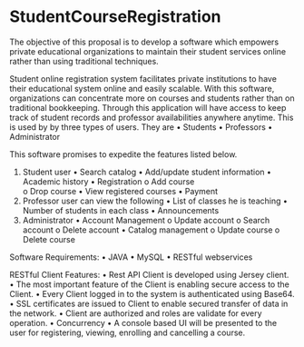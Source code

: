 # StudentCourseRegistration

The objective of this proposal is to develop a software which empowers private educational organizations to maintain their student services online rather than using traditional techniques.

Student online registration system facilitates private institutions to have their educational system online and easily scalable. With this software, organizations can concentrate more on courses and students rather than on traditional bookkeeping. Through this application will have access to keep track of student records and professor availabilities anywhere anytime.  This is used by by three types of users. They are 
•	Students
•	Professors 
•	Administrator

This software promises to expedite the features listed below.

1.	Student user
  •	Search catalog
  •	Add/update student information
  •	Academic history
  •	Registration 
    o	Add course  
    o	Drop course
  •	View registered courses
  •	Payment
2.	Professor user can view the following 
  •	List of classes he is teaching
  •	Number of students in each class
  •	Announcements
3.	Administrator
  •	Account Management
    o	Update account
    o	Search account
    o	Delete account
  •	Catalog management
    o	Update course
    o	Delete course
    

Software Requirements:
•	JAVA 
•	MySQL
•	RESTful webservices

RESTful Client Features:
•	Rest API Client is developed using Jersey client.
•	The most important feature of the Client is enabling secure access to the Client.
•	Every Client logged in to the system is authenticated using Base64.
•	SSL certificates are issued to Client to enable secured transfer of data in the network.
•	Client are authorized and roles are validate for every operation.
•	Concurrency 
•	A console based UI will be presented to the user for registering, viewing, enrolling and cancelling a course.

